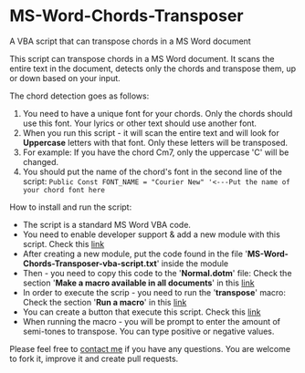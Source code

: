 # MS-Word-Chords-Transposer
A VBA script that can transpose chords in a MS Word document

This script can transpose chords in a MS Word document. It scans the entire text in the document, detects only 
the chords and transpose them, up or down based on your input.

The chord detection goes as follows:
1. You need to have a unique font for your chords. Only the chords should use this font. 
Your lyrics or other text should use another font.
2. When you run this script - it will scan the entire text and will look for **Uppercase** letters with that font.
Only these letters will be transposed.
3. For example: If you have the chord Cm7, only the uppercase 'C' will be changed.
4. You should put the name of the chord's font in the second line of the script:
`Public Const FONT_NAME = "Courier New" '<---Put the name of your chord font here`

How to install and run the script:
* The script is a standard MS Word VBA code.
* You need to enable developer support & add a new module with this script. Check this [link](https://www.datanumen.com/blogs/how-to-run-vba-code-in-your-word/#:%7E:text=Firstly%2C%20click%20%E2%80%9CVisual%20Basic%E2%80%9D,to%20open%20a%20new%20module)
* After creating a new module, put the code found in the file '**MS-Word-Chords-Transposer-vba-script.txt**' inside the module
* Then - you need to copy this code to the '**Normal.dotm**' file: Check the section '**Make a macro available in all documents**' in this [link](https://support.microsoft.com/en-us/office/create-or-run-a-macro-c6b99036-905c-49a6-818a-dfb98b7c3c9c)
* In order to execute the scrip - you need to run the '**transpose**' macro: Check the section '**Run a macro**' in this [link](https://support.microsoft.com/en-us/office/create-or-run-a-macro-c6b99036-905c-49a6-818a-dfb98b7c3c9c)
* You can create a button that execute this script. Check this [link](https://support.microsoft.com/en-us/office/assign-a-macro-to-a-button-728c83ec-61d0-40bd-b6ba-927f84eb5d2c#:~:text=Click%20File%20%3E%20Options%20%3E%20Quick%20Access,on%20the%20Quick%20Access%20Toolbar.)
* When running the macro - you will be prompt to enter the amount of semi-tones to transpose. You can type positive or negative values.


Please feel free to [contact me](mailto:talgreen1@yahoo.com?subject=MS-Word%20Chords%20Transposer%20-%20support) if you have any questions. You are welcome to fork it, improve it and create pull requests.
